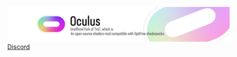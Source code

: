 ![Oculus: An open-source shaders mod compatible with OptiFine shaderpacks](banner.png)
[Discord](https://discord.gg/UCsyn5RS4s)